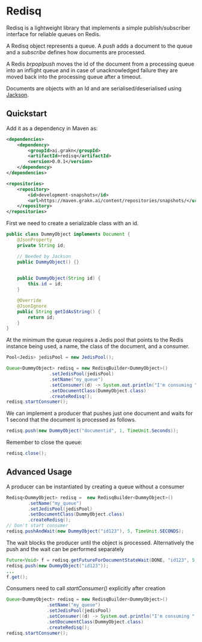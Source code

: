 # Redisq

Redisq is a lightweight library that implements a simple publish/subscriber interface for reliable queues on Redis.

A Redisq object represents a queue. A _push_ adds a document to the queue and a _subscribe_ defines how documents are processed.

A Redis _brpoplpush_ moves the id of the document from a processing queue into an inflight queue and in case of unacknowledged failure
they are moved back into the processing queue after a timeout.

Documents are objects with an Id and are serialised/deserialised using [Jackson](https://github.com/FasterXML/jackson).


## Quickstart

Add it as a dependency in Maven as:

```xml
<dependencies>
    <dependency>
        <groupId>ai.grakn</groupId>
        <artifactId>redisq</artifactId>
        <version>0.0.1</version>
    </dependency> 
</dependencies>

<repositories>
    <repository>
        <id>development-snapshots</id>
        <url>https://maven.grakn.ai/content/repositories/snapshots/</url>
    </repository>
</repositories>
```


First we need to create a serializable class with an id.

```java
public class DummyObject implements Document {
    @JsonProperty
    private String id;

    // Needed by Jackson
    public DummyObject() {}
    

    public DummyObject(String id) {
        this.id = id;
    }

    @Override
    @JsonIgnore
    public String getIdAsString() {
        return id;
    }
}
```

At the minimum the queue requires a Jedis pool that points to the Redis instance being used,
a name, the class of the document, and a consumer.

```java
Pool<Jedis> jedisPool = new JedisPool();

Queue<DummyObject> redisq = new RedisqBuilder<DummyObject>()
                .setJedisPool(jedisPool)
                .setName("my_queue")
                .setConsumer((d) -> System.out.println("I'm consuming " + d.getIdAsString()))
                .setDocumentClass(DummyObject.class)
                .createRedisq();
redisq.startConsumer();
```

We can implement a producer that pushes just one document and waits for 1 second that the document is
processed as follows.

```java
redisq.push(new DummyObject("documentid", 1, TimeUnit.Seconds));
```

Remember to close the queue:

```java
redisq.close();
```

## Advanced Usage

A producer can be instantiated by creating a queue without a consumer

```java
Redisq<DummyObject> redisq =  new RedisqBuilder<DummyObject>()
        .setName("my_queue")
        .setJedisPool(jedisPool)
        .setDocumentClass(DummyObject.class)
        .createRedisq();
// Don't start consumer
redisq.pushAndWait(new DummyObject("id123"), 5, TimeUnit.SECONDS);
```

The wait blocks the producer until the object is processed. Alternatively the push and the wait
can be performed separately
```java
Future<Void> f = redisq.getFutureForDocumentStateWait(DONE, "id123", 5, TimeUnit.SECONDS);
redisq.push(new DummyObject("id123"));
...
f.get();

```

Consumers need to call _startConsumer()_ explicitly after creation
 
 ```java
Queue<DummyObject> redisq = new RedisqBuilder<DummyObject>()
                .setName("my_queue")
                .setJedisPool(jedisPool)
                .setConsumer((d) -> System.out.println("I'm consuming " + d.getIdAsString()))
                .setDocumentClass(DummyObject.class)
                .createRedisq();
redisq.startConsumer();
```
